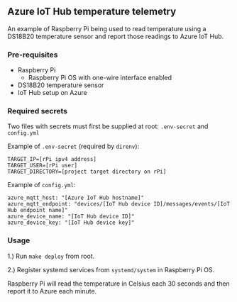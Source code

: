 ## Azure IoT Hub temperature telemetry

An example of Raspberry Pi being used to read temperature using a DS18B20 temperature sensor and report those readings to Azure IoT Hub.

### Pre-requisites

- Raspberry Pi
  - Raspberry Pi OS with one-wire interface enabled
- DS18B20 temperature sensor
- IoT Hub setup on Azure

### Required secrets

Two files with secrets must first be supplied at root: `.env-secret` and `config.yml`

Example of `.env-secret` (required by `direnv`):

```
TARGET_IP=[rPi ipv4 address]
TARGET_USER=[rPi user]
TARGET_DIRECTORY=[project target directory on rPi]
```

Example of `config.yml`:

```
azure_mqtt_host: "[Azure IoT Hub hostname]"
azure_mqtt_endpoint: "devices/[IoT Hub device ID]/messages/events/[IoT Hub endpoint name]"
azure_device_name: "[IoT Hub device ID]"
azure_device_key: "[IoT Hub device key]"
```

### Usage

1.) Run `make deploy` from root.

2.) Register systemd services from `systemd/system` in Raspberry Pi OS.

Raspberry Pi will read the temperature in Celsius each 30 seconds and then report it to Azure each minute.
